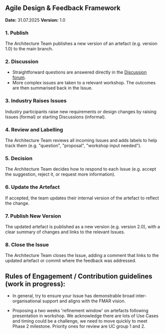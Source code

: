 ## Agile Design & Feedback Framework
**Date:** 31.07.2025
**Version:** 1.0


### 1. Publish
The Architecture Team publishes a new version of an artefact (e.g. version 1.0) to the main branch.

### 2. Discussion
- Straightforward questions are answered directly in the [Discussion forum](https://github.com/elexon-data/Market-Facilitator/discussions).
- More complex issues are taken to a relevant workshop. The outcomes are then summarised back in the Issue.

### 3. Industry Raises Issues
Industry participants raise new requirements or design changes by raising Issues (formal) or starting Discussions (informal).  

### 4. Review and Labelling
The Architecture Team reviews all incoming Issues and adds labels to help track them (e.g. "question", "proposal", "workshop input needed").

### 5. Decision
The Architecture Team decides how to respond to each Issue (e.g. accept the suggestion, reject it, or request more information).

### 6. Update the Artefact
If accepted, the team updates their internal version of the artefact to reflect the change.

### 7. Publish New Version
The updated artefact is published as a new version (e.g. version 2.0), with a clear summary of changes and links to the relevant Issues.

### 8. Close the Issue
The Architecture Team closes the Issue, adding a comment that links to the updated artefact or commit where the feedback was addressed.

## Rules of Engagement / Contribution guidelines (work in progress):

- In general, try to ensure your Issue has demonstrable broad inter-organisational support and aligns with the FMAR vision.

- Proposing a two weeks 'refinement window' on artefacts following presentation in workshop. We acknowledge there are lots of Use Cases and timing could be a challenge, we need to move quickly to meet Phase 2 milestone. Priority ones for review are UC group 1 and 2. 

